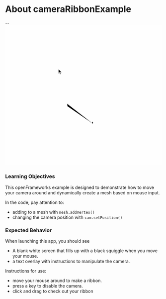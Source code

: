 # About cameraRibbonExample
--
![Screenshot of Example](cameraRibbonExample.gif)

### Learning Objectives

This openFrameworks example is designed to demonstrate how to move your camera around and dynamically create a mesh based on mouse input.

In the code, pay attention to:

* adding to a mesh with ```mesh.addVertex()```
* changing the camera position with ```cam.setPosition()```


### Expected Behavior

When launching this app, you should see

* A blank white screen that fills up with a black squiggle when you move your mouse.
* a text overlay with instructions to manipulate the camera.

Instructions for use:

* move your mouse around to make a ribbon.
* press a key to disable the camera.
* click and drag to check out your ribbon
